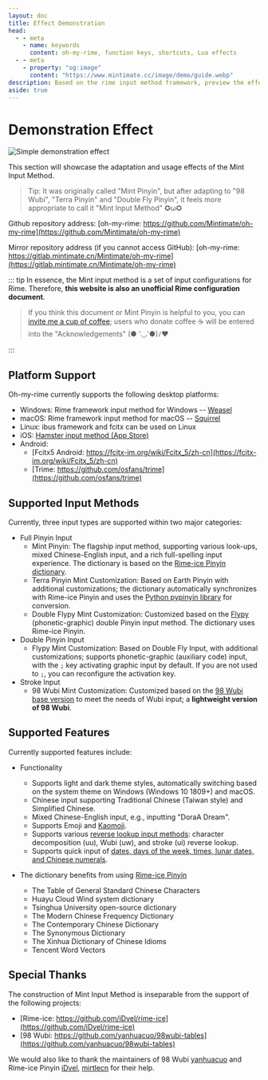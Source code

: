 ```yaml
---
layout: doc
title: Effect Demonstration
head:
  - - meta
    - name: keywords
      content: oh-my-rime, function keys, shortcuts, Lua effects
  - - meta
    - property: "og:image"
      content: "https://www.mintimate.cc/image/demo/guide.webp"
description: Based on the rime input method framework, preview the effects and appearance after installing oh-my-rime. It showcases specific features supported by oh-my-rime, such as Emoji input, character decomposition reverse lookup input, Wubi reverse lookup input, stroke reverse lookup input, in addition to dictionary functionality.
aside: true
---
```


# Demonstration Effect
![Simple demonstration effect](/image/demo/guide.webp)

This section will showcase the adaptation and usage effects of the Mint Input Method.

> Tip: It was originally called "Mint Pinyin", but after adapting to "98 Wubi", "Terra Pinyin" and "Double Fly Pinyin", it feels more appropriate to call it "Mint Input Method" ✪ω✪

Github repository address: [oh-my-rime: https://github.com/Mintimate/oh-my-rime](https://github.com/Mintimate/oh-my-rime)

Mirror repository address (if you cannot access GitHub): [oh-my-rime: https://gitlab.mintimate.cn/Mintimate/oh-my-rime](https://gitlab.mintimate.cn/Mintimate/oh-my-rime)

::: tip
In essence, the Mint input method is a set of input configurations for Rime. Therefore, **this website is also an unofficial Rime configuration document**.

> If you think this document or Mint Pinyin is helpful to you, you can [invite me a cup of coffee](https://afdian.net/a/minitimate); users who donate coffee ☕️ will be entered into the "Acknowledgements" (● '◡'●)ﾉ♥

:::

## Platform Support
Oh-my-rime currently supports the following desktop platforms:
- Windows: Rime framework input method for Windows -- [Weasel](https://github.com/rime/weasel)
- macOS: Rime framework input method for macOS -- [Squirrel](https://github.com/rime/squirrel)
- Linux: ibus framework and fcitx can be used on Linux
- iOS: [Hamster input method (App Store)](https://apps.apple.com/cn/app/%E4%BB%93%E8%BE%93%E5%85%A5%E6%B3%95/id6446617683)
- Android:
  - [Fcitx5 Android: https://fcitx-im.org/wiki/Fcitx_5/zh-cn](https://fcitx-im.org/wiki/Fcitx_5/zh-cn)
  - [Trime: https://github.com/osfans/trime](https://github.com/osfans/trime)

## Supported Input Methods
Currently, three input types are supported within two major categories:
- Full Pinyin Input
    - Mint Pinyin: The flagship input method, supporting various look-ups, mixed Chinese-English input, and a rich full-spelling input experience. The dictionary is based on the [Rime-ice Pinyin dictionary](https://github.com/iDvel/rime-ice).
    - Terra Pinyin Mint Customization: Based on Earth Pinyin with additional customizations; the dictionary automatically synchronizes with Rime-ice Pinyin and uses the [Python pypinyin library](https://pypinyin.readthedocs.io/) for conversion.
    - Double Flypy Mint Customization: Customized based on the [Flypy](https://flypy.com/) (phonetic-graphic) double Pinyin input method. The dictionary uses Rime-ice Pinyin.
- Double Pinyin Input
    - Flypy Mint Customization: Based on Double Fly Input, with additional customizations; supports phonetic-graphic (auxiliary code) input, with the `;` key activating graphic input by default. If you are not used to `;`, you can reconfigure the activation key.
- Stroke Input
    - 98 Wubi Mint Customization: Customized based on the [98 Wubi base version](https://github.com/yanhuacuo/98wubi-tables) to meet the needs of Wubi input; a **lightweight version of 98 Wubi**.

## Supported Features
Currently supported features include:
- Functionality
    - Supports light and dark theme styles, automatically switching based on the system theme on Windows (Windows 10 1809+) and macOS.
    - Chinese input supporting Traditional Chinese (Taiwan style) and Simplified Chinese.
    - Mixed Chinese-English input, e.g., inputting "DoraA Dream".
    - Supports Emoji and [Kaomoji](kaomoji.html).
    - Supports various [reverse lookup input methods](reverseWords.html): character decomposition (uu), Wubi (uw), and stroke (ui) reverse lookup.
    - Supports quick input of [dates, days of the week, times, lunar dates, and Chinese numerals](funcKeys.html).

- The dictionary benefits from using [Rime-ice Pinyin](https://github.com/iDvel/rime-ice)
    - The Table of General Standard Chinese Characters
    - Huayu Cloud Wind system dictionary
    - Tsinghua University open-source dictionary
    - The Modern Chinese Frequency Dictionary
    - The Contemporary Chinese Dictionary
    - The Synonymous Dictionary
    - The Xinhua Dictionary of Chinese Idioms
    - Tencent Word Vectors

## Special Thanks
The construction of Mint Input Method is inseparable from the support of the following projects:
- [Rime-ice: https://github.com/iDvel/rime-ice](https://github.com/iDvel/rime-ice)
- [98 Wubi: https://github.com/yanhuacuo/98wubi-tables](https://github.com/yanhuacuo/98wubi-tables)

We would also like to thank the maintainers of 98 Wubi [yanhuacuo](https://github.com/yanhuacuo) and Rime-ice Pinyin [iDvel](https://github.com/iDvel), [mirtlecn](https://github.com/mirtlecn) for their help.